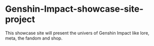 # Genshin-Impact-showcase-site-project
This showcase site will present the univers of Genshin Impact like lore, meta, the fandom and shop.
